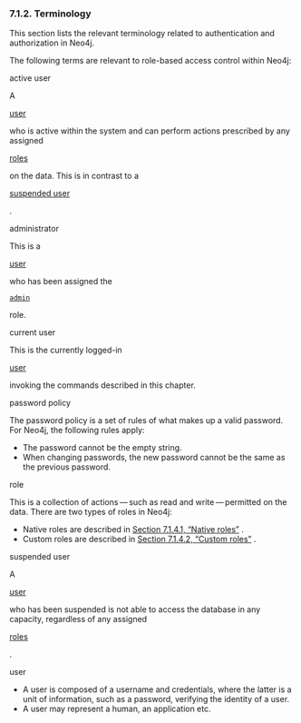 ### 7.1.2. Terminology

This section lists the relevant terminology related to authentication and authorization in Neo4j.

The following terms are relevant to role-based access control within Neo4j:

active user

A

[user](https://neo4j.com/docs/operations-manual/3.3/security/authentication-authorization/terminology/#term-user)

who is active within the system and can perform actions prescribed by any assigned

[roles](https://neo4j.com/docs/operations-manual/3.3/security/authentication-authorization/terminology/#term-role)

on the data. This is in contrast to a

[suspended user](https://neo4j.com/docs/operations-manual/3.3/security/authentication-authorization/terminology/#term-suspended-user)

.

administrator

This is a

[user](https://neo4j.com/docs/operations-manual/3.3/security/authentication-authorization/terminology/#term-user)

who has been assigned the

[`admin`](https://neo4j.com/docs/operations-manual/3.3/security/authentication-authorization/native-user-role-management/native-roles/#admin-role)

role.

current user

This is the currently logged-in

[user](https://neo4j.com/docs/operations-manual/3.3/security/authentication-authorization/terminology/#term-user)

invoking the commands described in this chapter.

password policy

The password policy is a set of rules of what makes up a valid password. For Neo4j, the following rules apply:

* The password cannot be the empty string.
* When changing passwords, the new password cannot be the same as the previous password.

role

This is a collection of actions — such as read and write — permitted on the data. There are two types of roles in Neo4j:

* Native roles are described in
  [Section 7.1.4.1, “Native roles”](https://neo4j.com/docs/operations-manual/3.3/security/authentication-authorization/native-user-role-management/native-roles/)
  .
* Custom roles are described in
  [Section 7.1.4.2, “Custom roles”](https://neo4j.com/docs/operations-manual/3.3/security/authentication-authorization/native-user-role-management/custom-roles/)
  .

suspended user

A

[user](https://neo4j.com/docs/operations-manual/3.3/security/authentication-authorization/terminology/#term-user)

who has been suspended is not able to access the database in any capacity, regardless of any assigned

[roles](https://neo4j.com/docs/operations-manual/3.3/security/authentication-authorization/terminology/#term-role)

.

user

* A user is composed of a username and credentials, where the latter is a unit of information, such as a password, verifying the identity of a user.
* A user may represent a human, an application etc.



